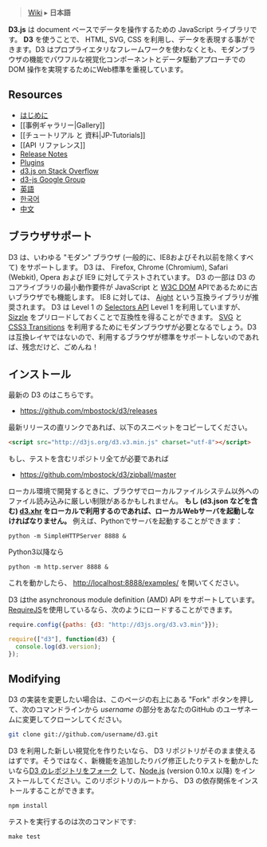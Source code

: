 > [Wiki](Home) ▸ **日本語**

**D3.js** は document ベースでデータを操作するための JavaScript ライブラリです。 **D3** を使うことで、 HTML, SVG, CSS を利用し、データを表現する事ができます。D3 はプロプライエタリなフレームワークを使わなくとも、モダンブラウザの機能でパワフルな視覚化コンポーネントとデータ駆動アプローチでの DOM 操作を実現するためにWeb標準を重視しています。

## Resources

* [はじめに](http://mbostock.github.com/d3/)
* [[事例ギャラリー|Gallery]]
* [[チュートリアル と 資料|JP-Tutorials]]
* [[API リファレンス]]
* [Release Notes](/mbostock/d3/releases)
* [Plugins](/d3/d3-plugins)
* [d3.js on Stack Overflow](http://stackoverflow.com/questions/tagged/d3.js)
* [d3-js Google Group](http://groups.google.com/group/d3-js)
* [英語](/mbostock/d3/wiki/Home)
* [한국어](https://github.com/zziuni/d3/wiki)
* [中文](/mbostock/d3/wiki/CN-Home)

## ブラウザサポート

D3 は、いわゆる "モダン" ブラウザ (一般的に、IE8およびそれ以前を除くすべて) をサポートします。 D3 は、 Firefox, Chrome (Chromium), Safari (Webkit), Opera および IE9 に対してテストされています。 D3 の一部は D3 のコアライブラリの最小動作要件が JavaScript と [W3C DOM](http://www.w3.org/DOM/) APIであるために古いブラウザでも機能します。 IE8 に対しては、 [Aight](https://github.com/shawnbot/aight) という互換ライブラリが推奨されます。 D3 は Level 1 の [Selectors API](http://www.w3.org/TR/selectors-api/) Level 1 を利用していますが、[Sizzle](http://sizzlejs.com/) をプリロードしておくことで互換性を得ることができます。 [SVG](http://www.w3.org/TR/SVG/) と [CSS3 Transitions](http://www.w3.org/TR/css3-transitions/) を利用するためにモダンブラウザが必要となるでしょう。D3 は互換レイヤではないので、利用するブラウザが標準をサポートしないのであれば、残念だけど、ごめんね！

## インストール

最新の D3 のはこちらです。

* <https://github.com/mbostock/d3/releases>

最新リリースの直リンクであれば、以下のスニペットをコピーしてください。

```html
<script src="http://d3js.org/d3.v3.min.js" charset="utf-8"></script>
```

もし、テストを含むリポジトリ全てが必要であれば

* <https://github.com/mbostock/d3/zipball/master>

ローカル環境で開発するときに、ブラウザでローカルファイルシステム以外へのファイル読み込みに厳しい制限があるかもしれません。 **もし (d3.json などを含む) [d3.xhr](wiki/Requests) をローカルで利用するのであれば、ローカルWebサーバを起動しなければなりません。** 例えば、Pythonでサーバを起動することができます：

    python -m SimpleHTTPServer 8888 &

Python3以降なら

    python -m http.server 8888 &

これを動かしたら、 <http://localhost:8888/examples/> を開いてください。

D3 はthe asynchronous module definition (AMD) API をサポートしています。[RequireJS](http://requirejs.org/)を使用しているなら、次のようにロードすることができます。

```js
require.config({paths: {d3: "http://d3js.org/d3.v3.min"}});

require(["d3"], function(d3) {
  console.log(d3.version);
});
```

## Modifying

D3 の実装を変更したい場合は、このページの右上にある "Fork" ボタンを押して、次のコマンドラインから *username* の部分をあなたのGitHub のユーザネームに変更してクローンしてください。

```bash
git clone git://github.com/username/d3.git
```

D3 を利用した新しい視覚化を作りたいなら、 D3 リポジトリがそのまま使えるはずです。そうではなく、新機能を追加したりバグ修正したりテストを動かしたいなら[D3 のレポジトリをフォーク](/mbostock/d3) して、[Node.js](http://nodejs.org/) (version 0.10.x 以降) をインストールしてください。このリポジトリのルートから、 D3 の依存関係をインストールすることができます。

    npm install

テストを実行するのは次のコマンドです:

    make test
